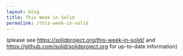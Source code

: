 ```yaml
---
layout: blog
title: This Week in Solid
permalink: /this-week-in-solid
---
```


(please see https://solidproject.org/this-week-in-solid/ and https://github.com/solid/solidproject.org for up-to-date information)

